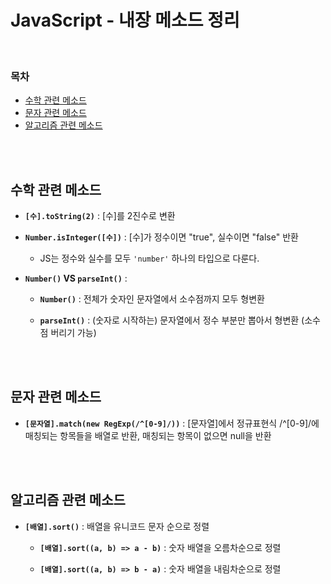 # JavaScript - 내장 메소드 정리

<br/>

### 목차

- <a href="https://github.com/SangYoonLee1231/TIL/blob/main/JavaScript/javascript_method_list.md#%EC%88%98%ED%95%99-%EA%B4%80%EB%A0%A8-%EB%A9%94%EC%86%8C%EB%93%9C">수학 관련 메소드</a>
- <a href="https://github.com/SangYoonLee1231/TIL/blob/main/JavaScript/javascript_method_list.md#%EB%AC%B8%EC%9E%90-%EA%B4%80%EB%A0%A8-%EB%A9%94%EC%86%8C%EB%93%9C">문자 관련 메소드</a>
- <a href="https://github.com/SangYoonLee1231/TIL/blob/main/JavaScript/javascript_method_list.md#%EC%95%8C%EA%B3%A0%EB%A6%AC%EC%A6%98-%EA%B4%80%EB%A0%A8-%EB%A9%94%EC%86%8C%EB%93%9C">알고리즘 관련 메소드</a>

<br/><br/>

## 수학 관련 메소드

- <strong><code>[수].toString(2)</code></strong> : [수]를 2진수로 변환

- <strong><code>Number.isInteger([수])</code></strong> : [수]가 정수이면 "true", 실수이면 "false" 반환

  - JS는 정수와 실수를 모두 <code>'number'</code> 하나의 타입으로 다룬다.

- <strong><code>Number()</code> VS <code>parseInt()</code></strong> :

  - <strong><code>Number()</code></strong> : 전체가 숫자인 문자열에서 소수점까지 모두 형변환

  - <strong><code>parseInt()</code></strong> : (숫자로 시작하는) 문자열에서 정수 부분만 뽑아서 형변환 (소수점 버리기 가능)

<br/><br/>

## 문자 관련 메소드

- <strong><code>[문자열].match(new RegExp(/^[0-9]/))</code></strong> : [문자열]에서 정규표현식 /^[0-9]/에 매칭되는 항목들을 배열로 반환, 매칭되는 항목이 없으면 null을 반환

<br/><br/>

## 알고리즘 관련 메소드

- <strong><code>[배열].sort()</code></strong> : 배열을 유니코드 문자 순으로 정렬

  - <strong><code>[배열].sort((a, b) => a - b)</code></strong> : 숫자 배열을 오름차순으로 정렬

  - <strong><code>[배열].sort((a, b) => b - a)</code></strong> : 숫자 배열을 내림차순으로 정렬

<br/><br/>
